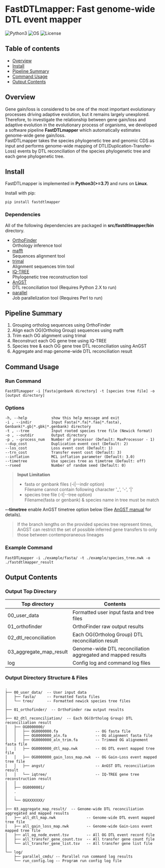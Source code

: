 # FastDTLmapper: Fast genome-wide DTL event mapper  

![Python3](https://img.shields.io/badge/Language-Python_3.7_|_3.8_|_3.9-steelblue)
![OS](https://img.shields.io/badge/OS-Linux-steelblue)
![License](https://img.shields.io/badge/License-GPL3.0-steelblue)  

## Table of contents

- [Overview](#overview)
- [Install](#install)
- [Pipeline Summary](#pipeline-summary)
- [Command Usage](#command-usage)
- [Output Contents](#output-contents)

## Overview

Gene gain/loss is considered to be one of the most important evolutionary processes
driving adaptive evolution, but it remains largely unexplored.
Therefore, to investigate the relationship between gene gain/loss and adaptive evolution
in the evolutionary process of organisms, we developed a software pipeline **FastDTLmapper**
which automatically estimates genome-wide gene gain/loss.  
FastDTLmapper takes the species phylogenetic tree and genomic CDS as input and
performs genome-wide mapping of DTL(Duplication-Transfer-Loss) events by
DTL reconciliation of the species phylogenetic tree and each gene phylogenetic tree.  

## Install

FastDTLmapper is implemented in **Python3(>=3.7)** and runs on **Linux**.  

Install with pip:

    pip install fastdtlmapper

### Dependencies

All of the following dependencies are packaged in **src/fastdtlmapper/bin** directory.  

- [OrthoFinder](https://github.com/davidemms/OrthoFinder)  
  Orthology inference tool
- [mafft](https://mafft.cbrc.jp/alignment/software/)  
  Sequences alignment tool
- [trimal](http://trimal.cgenomics.org/)  
  Alignment sequences trim tool
- [IQ-TREE](http://www.iqtree.org/)  
  Phylogenetic tree reconstruction tool
- [AnGST](https://github.com/almlab/angst)  
  DTL reconciliation tool (Requires Python 2.X to run)
- [parallel](https://www.gnu.org/software/parallel/)  
  Job parallelization tool (Requires Perl to run)

## Pipeline Summary

1. Grouping ortholog sequences using OrthoFinder
2. Align each OG(Ortholog Group) sequences using mafft
3. Trim each OG alignment using trimal
4. Reconstruct each OG gene tree using IQ-TREE
5. Species tree & each OG gene tree DTL reconciliation using AnGST
6. Aggregate and map genome-wide DTL reconciliation result

## Command Usage

### Run Command

    FastDTLmapper -i [fasta|genbank directory] -t [species tree file] -o [output directory]

### Options

    -h, --help           show this help message and exit
    -i , --indir         Input Fasta(*.fa|*.faa|*.fasta), Genbank(*.gb|*.gbk|*.genbank) directory
    -t , --tree          Input rooted species tree file (Newick format)
    -o , --outdir        Output directory
    -p , --process_num   Number of processor (Default: MaxProcessor - 1)
    --dup_cost           Duplication event cost (Default: 2)
    --los_cost           Loss event cost (Default: 1)
    --trn_cost           Transfer event cost (Default: 3)
    --inflation          MCL inflation parameter (Default: 3.0)
    --timetree           Use species tree as timetree (Default: off)
    --rseed              Number of random seed (Default: 0)

> **Input Limitation**  
>
>- fasta or genbank files (-i|--indir option)  
>  Filename cannot contain following character '_', '-', '|'
>- species tree file (-t|--tree option)  
>  Filename(fasta or genbank) & species name in tree must be match  

**--timetree** enable AnGST timetree option below (See [AnGST manual](<https://github.com/almlab/angst/blob/master/doc/manual.pdf>) for details).  
> If the branch lengths on the provided species tree represent times,
> AnGST can restrict the set of possible inferred gene transfers to
> only those between contemporaneous lineages  

### Example Command

    FastDTLmapper -i ./example/fasta/ -t ./example/species_tree.nwk -o ./fastdtlmapper_result

## Output Contents

### Output Top Directory

| Top directory           | Contents                                                     |
| ----------------------- | ------------------------------------------------------------ |
| 00_user_data            | Formatted user input fasta and tree files                    |
| 01_orthofinder          | OrthoFinder raw output results                               |
| 02_dtl_reconciliation   | Each OG(Ortholog Group) DTL reconciliation result            |
| 03_aggregate_map_result | Genome-wide DTL reconciliation aggregated and mapped results |
| log                     | Config log and command log files                                 |

### Output Directory Structure & Files

    .
    ├── 00_user_data/  -- User input data
    │   ├── fasta/     -- Formatted fasta files
    │   └── tree/      -- Formatted newick species tree files
    │
    ├── 01_orthofinder/  -- OrthoFinder raw output results
    │
    ├── 02_dtl_reconciliation/  -- Each OG(Ortholog Group) DTL reconciliation result
    │   ├── OG0000000/
    │   │   ├── OG0000000.fa                 -- OG fasta file
    │   │   ├── OG0000000_aln.fa             -- OG alignment fasta file
    │   │   ├── OG0000000_aln_trim.fa        -- Trimmed OG alignement fasta file
    │   │   ├── OG0000000_dtl_map.nwk        -- OG DTL event mapped tree file
    │   │   ├── OG0000000_gain_loss_map.nwk  -- OG Gain-Loss event mapped tree file
    │   │   ├── angst/                       -- AnGST DTL reconciliation result
    │   │   └── iqtree/                      -- IQ-TREE gene tree reconstruction result
    │   │
    │   ├── OG0000001/
    │   . 
    │   . 
    │   └── OGXXXXXXX/
    │
    ├── 03_aggregate_map_result/  -- Genome-wide DTL reconciliation aggregated and mapped results
    │   ├── all_dtl_map.nwk              -- Genome-wide DTL event mapped tree file
    │   ├── all_gain_loss_map.nwk        -- Genome-wide Gain-Loss event mapped tree file
    │   ├── all_og_node_event.tsv        -- All OG DTL event record file
    │   ├── all_transfer_gene_count.tsv  -- All transfer gene count file
    │   └── all_transfer_gene_list.tsv   -- All transfer gene list file
    │
    └── log/
        ├── parallel_cmds/ -- Parallel run command log results
        └── run_config.log -- Program run config log file
